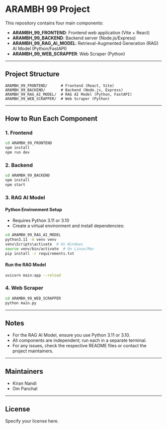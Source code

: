 # ARAMBH 99 Project

This repository contains four main components:

- **ARAMBH_99_FRONTEND**: Frontend web application (Vite + React)
- **ARAMBH_99_BACKEND**: Backend server (Node.js/Express)
- **ARAMBH_99_RAG_AI_MODEL**: Retrieval-Augmented Generation (RAG) AI Model (Python/FastAPI)
- **ARAMBH_99_WEB_SCRAPPER**: Web Scraper (Python)

---

## Project Structure

```
ARAMBH_99_FRONTEND/      # Frontend (React, Vite)
ARAMBH_99_BACKEND/       # Backend (Node.js, Express)
ARAMBH_99_RAG_AI_MODEL/  # RAG AI Model (Python, FastAPI)
ARAMBH_99_WEB_SCRAPPER/  # Web Scraper (Python)
```

---

## How to Run Each Component

### 1. Frontend

```sh
cd ARAMBH_99_FRONTEND
npm install
npm run dev
```

### 2. Backend

```sh
cd ARAMBH_99_BACKEND
npm install
npm start
```

### 3. RAG AI Model

#### Python Environment Setup
- Requires Python 3.11 or 3.10
- Create a virtual environment and install dependencies:

```sh
cd ARAMBH_99_RAG_AI_MODEL
python3.11 -m venv venv
venv\Scripts\activate  # On Windows
source venv/bin/activate  # On Linux/Mac
pip install -r requirements.txt
```

#### Run the RAG Model

```sh
uvicorn main:app --reload
```

### 4. Web Scraper

```sh
cd ARAMBH_99_WEB_SCRAPPER
python main.py
```

---

## Notes
- For the RAG AI Model, ensure you use Python 3.11 or 3.10.
- All components are independent; run each in a separate terminal.
- For any issues, check the respective README files or contact the project maintainers.

---

## Maintainers
- Kiran Nandi
- Om Panchal

---

## License
Specify your license here.
